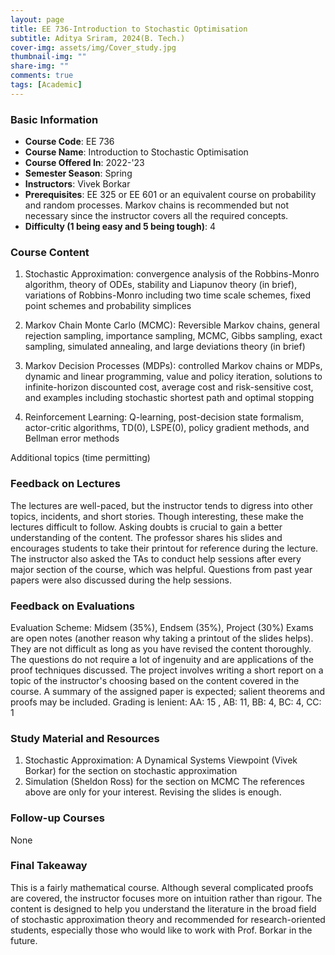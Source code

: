 ```yaml
---
layout: page
title: EE 736-Introduction to Stochastic Optimisation 
subtitle: Aditya Sriram, 2024(B. Tech.)
cover-img: assets/img/Cover_study.jpg
thumbnail-img: ""
share-img: ""
comments: true
tags: [Academic]
---
```


### Basic Information

- **Course Code**: EE 736
- **Course Name**: Introduction to Stochastic Optimisation 
- **Course Offered In**: 2022-'23
- **Semester Season**: Spring
- **Instructors**: Vivek Borkar
- **Prerequisites**: EE 325 or EE 601 or an equivalent course on probability and random processes. Markov chains is recommended but not necessary since the instructor covers all the required concepts.
- **Difficulty (1 being easy and 5 being tough)**: 4

### Course Content


1) Stochastic Approximation: convergence analysis of the Robbins-Monro algorithm, theory of ODEs, stability and Liapunov theory (in brief), variations of Robbins-Monro including two time scale schemes, fixed point schemes and probability simplices

2) Markov Chain Monte Carlo (MCMC): Reversible Markov chains, general rejection sampling, importance sampling, MCMC, Gibbs sampling, exact sampling, simulated annealing, and large deviations theory (in brief)

3) Markov Decision Processes (MDPs): controlled Markov chains or MDPs, dynamic and linear programming, value and policy iteration, solutions to infinite-horizon discounted cost, average cost and risk-sensitive cost, and examples including stochastic shortest path and optimal stopping

4) Reinforcement Learning: Q-learning, post-decision state formalism, actor-critic algorithms, TD(0), LSPE(0), policy gradient methods, and Bellman error methods

Additional topics (time permitting)
### Feedback on Lectures


The lectures are well-paced, but the instructor tends to digress into other topics, incidents, and short stories. Though interesting, these make the lectures difficult to follow. Asking doubts is crucial to gain a better understanding of the content. The professor shares his slides and encourages students to take their printout for reference during the lecture. The instructor also asked the TAs to conduct help sessions after every major section of the course, which was helpful. Questions from past year papers were also discussed during the help sessions.
### Feedback on Evaluations


Evaluation Scheme: Midsem (35%), Endsem (35%), Project (30%)
Exams are open notes (another reason why taking a printout of the slides helps). They are not difficult as long as you have revised the content thoroughly. The questions do not require a lot of ingenuity and are applications of the proof techniques discussed. 
The project involves writing a short report on a topic of the instructor's choosing based on the content covered in the course. A summary of the assigned paper is expected; salient theorems and proofs may be included.
Grading is lenient: AA: 15 , AB: 11, BB: 4, BC: 4, CC: 1
### Study Material and Resources


1) Stochastic Approximation: A Dynamical Systems Viewpoint (Vivek Borkar) for the section on stochastic approximation
2) Simulation (Sheldon Ross) for the section on MCMC
The references above are only for your interest. Revising the slides is enough.
### Follow-up Courses


None
### Final Takeaway


This is a fairly mathematical course. Although several complicated proofs are covered, the instructor focuses more on intuition rather than rigour. The content is designed to help you understand the literature in the broad field of stochastic approximation theory and recommended for research-oriented students, especially those who would like to work with Prof. Borkar in the future.